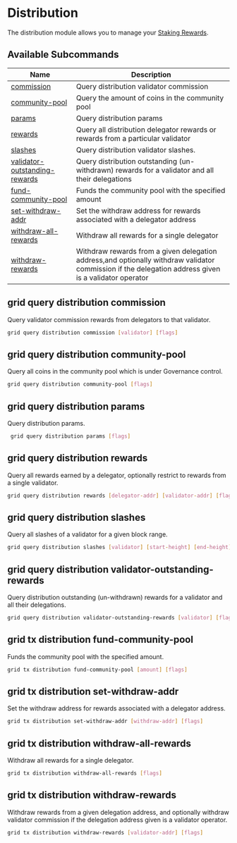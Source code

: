 # Distribution

The distribution module allows you to manage your [Staking Rewards](../concepts/general-concepts.md#staking-rewards).

## Available Subcommands

| Name                                                                                    | Description                                                                                                                                           |
| --------------------------------------------------------------------------------------- | ----------------------------------------------------------------------------------------------------------------------------------------------------- |
| [commission](#grid-query-distribution-commission)                                       | Query distribution validator commission                                                                                                               |
| [community-pool](#grid-query-distribution-community-pool)                               | Query the amount of coins in the community pool                                                                                                       |
| [params](#grid-query-distribution-params)                                               | Query distribution params                                                                                                                             |
| [rewards](#grid-query-distribution-rewards)                                             | Query all distribution delegator rewards or rewards from a particular validator                                                                       |
| [slashes](#grid-query-distribution-slashes)                                             | Query distribution validator slashes.                                                                                                                 |
| [validator-outstanding-rewards](#grid-query-distribution-validator-outstanding-rewards) | Query distribution outstanding (un-withdrawn) rewards for a validator and all their delegations                                                       |
| [fund-community-pool](#grid-tx-distribution-fund-community-pool)                        | Funds the community pool with the specified amount                                                                                                    |
| [set-withdraw-addr](#grid-tx-distribution-set-withdraw-addr)                            | Set the withdraw address for rewards associated with a delegator address                                                                              |
| [withdraw-all-rewards](#grid-tx-distribution-withdraw-all-rewards)                      | Withdraw all rewards for a single delegator                                                                                                           |
| [withdraw-rewards](#grid-tx-distribution-withdraw-rewards)                              | Withdraw rewards from a given delegation address,and optionally withdraw validator commission if the delegation address given is a validator operator |

## grid query distribution commission

Query validator commission rewards from delegators to that validator.

```bash
grid query distribution commission [validator] [flags]
```

## grid query distribution community-pool

Query all coins in the community pool which is under Governance control.

```bash
grid query distribution community-pool [flags]
```

## grid query distribution params

Query distribution params.

```bash
 grid query distribution params [flags]
```

## grid query distribution rewards

Query all rewards earned by a delegator, optionally restrict to rewards from a single validator.

```bash
grid query distribution rewards [delegator-addr] [validator-addr] [flags]
```

## grid query distribution slashes

Query all slashes of a validator for a given block range.

```bash
grid query distribution slashes [validator] [start-height] [end-height] [flags]
```

## grid query distribution validator-outstanding-rewards

Query distribution outstanding (un-withdrawn) rewards for a validator and all their delegations.

```bash
grid query distribution validator-outstanding-rewards [validator] [flags]
```

## grid tx distribution fund-community-pool

Funds the community pool with the specified amount.

```bash
grid tx distribution fund-community-pool [amount] [flags]
```

## grid tx distribution set-withdraw-addr

Set the withdraw address for rewards associated with a delegator address.

```bash
grid tx distribution set-withdraw-addr [withdraw-addr] [flags]
```

## grid tx distribution withdraw-all-rewards

Withdraw all rewards for a single delegator.

```bash
grid tx distribution withdraw-all-rewards [flags]
```

## grid tx distribution withdraw-rewards

Withdraw rewards from a given delegation address, and optionally withdraw validator commission if the delegation address given is a validator operator.

```bash
grid tx distribution withdraw-rewards [validator-addr] [flags]
```
